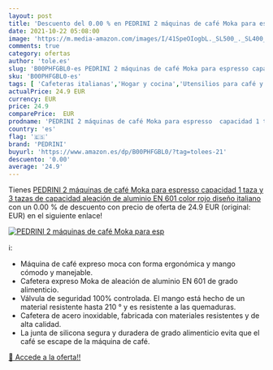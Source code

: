 ```yaml
---
layout: post
title: 'Descuento del 0.00 % en PEDRINI 2 máquinas de café Moka para esp'
date: 2021-10-22 05:08:00
image: 'https://m.media-amazon.com/images/I/41SpeOIogbL._SL500_._SL400_.jpg'
comments: true
category: ofertas
author: 'tole.es'
slug: 'B00PHFGBL0-es PEDRINI 2 máquinas de café Moka para espresso capacidad 1...'
sku: 'B00PHFGBL0-es'
tags: [ 'Cafeteras italianas','Hogar y cocina','Utensilios para café y té','café','pedrini', ]
actualPrice: 24.9 EUR
currency: EUR
price: 24.9
comparePrice:  EUR
prodname: 'PEDRINI 2 máquinas de café Moka para espresso  capacidad 1 taza y 3 tazas de capacidad  aleación de aluminio EN 601  color rojo  diseño italiano'
country: 'es'
flag: '🇪🇸'
brand: 'PEDRINI'
buyurl: 'https://www.amazon.es/dp/B00PHFGBL0/?tag=tolees-21'
descuento: '0.00'
average: '24.9'
---
```


Tienes [PEDRINI 2 máquinas de café Moka para espresso  capacidad 1 taza y 3 tazas de capacidad  aleación de aluminio EN 601  color rojo  diseño italiano](https://www.amazon.es/dp/B00PHFGBL0/?tag=tolees-21) con un 0.00 % de descuento con precio de oferta de 24.9 EUR (original:  EUR) en el siguiente enlace!

[![PEDRINI 2 máquinas de café Moka para esp](https://m.media-amazon.com/images/I/41SpeOIogbL._SL500_._SL400_.jpg)](https://www.amazon.es/dp/B00PHFGBL0/?tag=tolees-21)

ℹ️:

- Máquina de café expreso moca con forma ergonómica y mango cómodo y manejable.
- Cafetera expreso Moka de aleación de aluminio EN 601 de grado alimenticio.
- Válvula de seguridad 100% controlada. El mango está hecho de un material resistente hasta 210 ° y es resistente a las quemaduras.
- Cafetera de acero inoxidable, fabricada con materiales resistentes y de alta calidad.
- La junta de silicona segura y duradera de grado alimenticio evita que el café se escape de la máquina de café.

[🛒 Accede a la oferta!!](https://www.amazon.es/dp/B00PHFGBL0/?tag=tolees-21)
